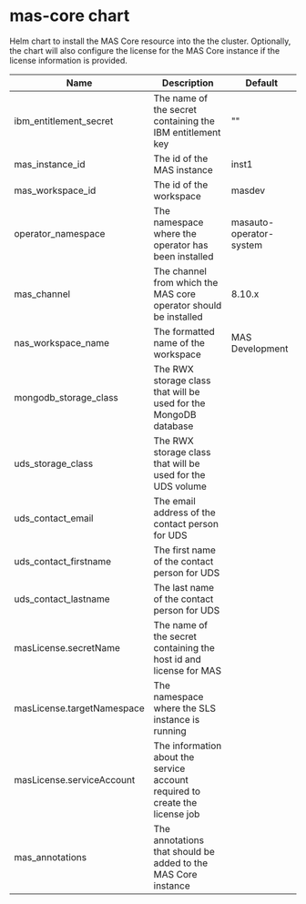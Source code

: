 # mas-core chart

Helm chart to install the MAS Core resource into the the cluster. Optionally, the chart will also configure
the license for the MAS Core instance if the license information is provided.

| Name                       | Description                                                                  | Default                 |
|----------------------------|------------------------------------------------------------------------------|-------------------------|
| ibm_entitlement_secret     | The name of the secret containing the IBM entitlement key                    | ""                      |
| mas_instance_id            | The id of the MAS instance                                                   | inst1                   |
| mas_workspace_id           | The id of the workspace                                                      | masdev                  |
| operator_namespace         | The namespace where the operator has been installed                          | masauto-operator-system |
| mas_channel                | The channel from which the MAS core operator should be installed             | 8.10.x                  |
| nas_workspace_name         | The formatted name of the workspace                                          | MAS Development         |
| mongodb_storage_class      | The RWX storage class that will be used for the MongoDB database             |                         |
| uds_storage_class          | The RWX storage class that will be used for the UDS volume                   |                         |
| uds_contact_email          | The email address of the contact person for UDS                              |                         |
| uds_contact_firstname      | The first name of the contact person for UDS                                 |                         |
| uds_contact_lastname       | The last name of the contact person for UDS                                  |                         |
| masLicense.secretName      | The name of the secret containing the host id and license for MAS            |                         |
| masLicense.targetNamespace | The namespace where the SLS instance is running                              |                         |
| masLicense.serviceAccount  | The information about the service account required to create the license job |                         |
| mas_annotations            | The annotations that should be added to the MAS Core instance                |                         |

